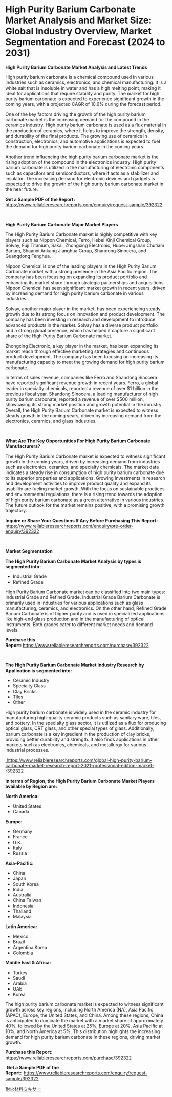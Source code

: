 <p><h1>High Purity Barium Carbonate Market Analysis and Market Size: Global Industry Overview, Market Segmentation and Forecast (2024 to 2031)</h1></p><p><strong>High Purity Barium Carbonate Market Analysis and Latest Trends</strong></p>
<p><p>High purity barium carbonate is a chemical compound used in various industries such as ceramics, electronics, and chemical manufacturing. It is a white salt that is insoluble in water and has a high melting point, making it ideal for applications that require stability and purity. The market for high purity barium carbonate is expected to experience significant growth in the coming years, with a projected CAGR of 10.6% during the forecast period.</p><p>One of the key factors driving the growth of the high purity barium carbonate market is the increasing demand for the compound in the ceramics industry. High purity barium carbonate is used as a flux material in the production of ceramics, where it helps to improve the strength, density, and durability of the final products. The growing use of ceramics in construction, electronics, and automotive applications is expected to fuel the demand for high purity barium carbonate in the coming years.</p><p>Another trend influencing the high purity barium carbonate market is the rising adoption of the compound in the electronics industry. High purity barium carbonate is utilized in the manufacturing of electronic components such as capacitors and semiconductors, where it acts as a stabilizer and insulator. The increasing demand for electronic devices and gadgets is expected to drive the growth of the high purity barium carbonate market in the near future.</p></p>
<p><strong>Get a Sample PDF of the Report:&nbsp;</strong> <a href="https://www.reliableresearchreports.com/enquiry/request-sample/392322">https://www.reliableresearchreports.com/enquiry/request-sample/392322</a></p>
<p>&nbsp;</p>
<p><strong>High Purity Barium Carbonate Major Market Players</strong></p>
<p><p>The High Purity Barium Carbonate market is highly competitive with key players such as Nippon Chemical, Ferro, Hebei Xinji Chemical Group, Solvay, Fuji Titanium, Sakai, Zhongxing Electronic, Hubei Jingshan Chutiam Barium, Shaanxi Ankang Jianghua Group, Shandong Sinocera, and Guangdong Fenghua.</p><p>Nippon Chemical is one of the leading players in the High Purity Barium Carbonate market with a strong presence in the Asia Pacific region. The company has been focusing on expanding its product portfolio and enhancing its market share through strategic partnerships and acquisitions. Nippon Chemical has seen significant market growth in recent years, driven by increasing demand for high purity barium carbonate in various industries.</p><p>Solvay, another major player in the market, has been experiencing steady growth due to its strong focus on innovation and product development. The company has been investing in research and development to introduce advanced products in the market. Solvay has a diverse product portfolio and a strong global presence, which has helped it capture a significant share of the High Purity Barium Carbonate market.</p><p>Zhongxing Electronic, a key player in the market, has been expanding its market reach through effective marketing strategies and continuous product development. The company has been focusing on increasing its manufacturing capacity to meet the growing demand for high purity barium carbonate.</p><p>In terms of sales revenue, companies like Ferro and Shandong Sinocera have reported significant revenue growth in recent years. Ferro, a global leader in specialty chemicals, reported a revenue of over $1 billion in the previous fiscal year. Shandong Sinocera, a leading manufacturer of high purity barium carbonate, reported a revenue of over $500 million, showcasing its strong market position and growth potential in the industry. Overall, the High Purity Barium Carbonate market is expected to witness steady growth in the coming years, driven by increasing demand from the electronics, ceramics, and glass industries.</p></p>
<p>&nbsp;</p>
<p><strong>What Are The Key Opportunities For High Purity Barium Carbonate Manufacturers?</strong></p>
<p><p>The High Purity Barium Carbonate market is expected to witness significant growth in the coming years, driven by increasing demand from industries such as electronics, ceramics, and specialty chemicals. The market data indicates a steady rise in consumption of high purity barium carbonate due to its superior properties and applications. Growing investments in research and development activities to improve product quality and expand its usability are fueling market growth. With the focus on sustainable practices and environmental regulations, there is a rising trend towards the adoption of high purity barium carbonate as a green alternative in various industries. The future outlook for the market remains positive, with a promising growth trajectory.</p></p>
<p><strong>Inquire or Share Your Questions If Any Before Purchasing This Report:</strong> <a href="https://www.reliableresearchreports.com/enquiry/pre-order-enquiry/392322">https://www.reliableresearchreports.com/enquiry/pre-order-enquiry/392322</a></p>
<p>&nbsp;</p>
<p><strong>Market Segmentation</strong></p>
<p><strong>The High Purity Barium Carbonate Market Analysis by types is segmented into:</strong></p>
<p><ul><li>Industrial Grade</li><li>Refined Grade</li></ul></p>
<p><p>High Purity Barium Carbonate market can be classified into two main types: Industrial Grade and Refined Grade. Industrial Grade Barium Carbonate is primarily used in industries for various applications such as glass manufacturing, ceramics, and electronics. On the other hand, Refined Grade Barium Carbonate is of higher purity and is used in specialized applications like high-end glass production and in the manufacturing of optical instruments. Both grades cater to different market needs and demand levels.</p></p>
<p><strong>Purchase this Report:&nbsp;</strong><a href="https://www.reliableresearchreports.com/purchase/392322">https://www.reliableresearchreports.com/purchase/392322</a></p>
<p>&nbsp;</p>
<p><strong>The High Purity Barium Carbonate Market Industry Research by Application is segmented into:</strong></p>
<p><ul><li>Ceramic Industry</li><li>Specialty Glass</li><li>Clay Bricks</li><li>Tiles</li><li>Other</li></ul></p>
<p><p>High purity barium carbonate is widely used in the ceramic industry for manufacturing high-quality ceramic products such as sanitary ware, tiles, and pottery. In the specialty glass sector, it is utilized as a flux for producing optical glass, CRT glass, and other special types of glass. Additionally, barium carbonate is a key ingredient in the production of clay bricks, providing better durability and strength. It also finds applications in other markets such as electronics, chemicals, and metallurgy for various industrial processes.</p></p>
<p><a href="https://www.reliableresearchreports.com/global-high-purity-barium-carbonate-market-research-report-2021-professional-edition-market-r392322">&nbsp;https://www.reliableresearchreports.com/global-high-purity-barium-carbonate-market-research-report-2021-professional-edition-market-r392322</a></p>
<p><strong>In terms of Region, the High Purity Barium Carbonate Market Players available by Region are:</strong></p>
<p>
    <p> <strong> North America: </strong>
        <ul>
            <li>United States</li>
            <li>Canada</li>
        </ul>
        </p> 
    <p> <strong> Europe: </strong>
        <ul>
            <li>Germany</li>
            <li>France</li>
            <li>U.K.</li>
            <li>Italy</li>
            <li>Russia</li>
        </ul>
        </p> 
    <p> <strong> Asia-Pacific: </strong>
        <ul>
            <li>China</li>
            <li>Japan</li>
            <li>South Korea</li>
            <li>India</li>
            <li>Australia</li>
            <li>China Taiwan</li>
            <li>Indonesia</li>
            <li>Thailand</li>
            <li>Malaysia</li>
        </ul>
        </p> 
    <p> <strong> Latin America: </strong>
        <ul>
            <li>Mexico</li>
            <li>Brazil</li>
            <li>Argentina Korea</li>
            <li>Colombia</li>
        </ul>
        </p> 
    <p> <strong> Middle East & Africa: </strong>
        <ul>
            <li>Turkey</li>
            <li>Saudi</li>
            <li>Arabia</li>
            <li>UAE</li>
            <li>Korea</li>
        </ul>
    </p>
    </p>
<p><p>The high purity barium carbonate market is expected to witness significant growth across key regions, including North America (NA), Asia Pacific (APAC), Europe, the United States, and China. Among these regions, China is anticipated to dominate the market with a market share of approximately 40%, followed by the United States at 25%, Europe at 20%, Asia Pacific at 10%, and North America at 5%. This distribution highlights the increasing demand for high purity barium carbonate in these regions, driving market growth.</p></p>
<p><strong>Purchase this Report: </strong><a href="https://www.reliableresearchreports.com/purchase/392322">https://www.reliableresearchreports.com/purchase/392322</a></p>
<p>&nbsp;<strong>Get a Sample PDF of the Report:&nbsp;&nbsp;</strong><a href="https://www.reliableresearchreports.com/enquiry/request-sample/392322">https://www.reliableresearchreports.com/enquiry/request-sample/392322</a></p>
<p><strong></strong></p>
<p><p><a href="https://github.com/oqoeusbvpadwjs08/Market-Research-Report-List-2/blob/main/9839137117880.md">耐火材料ミキサー</a></p></p>